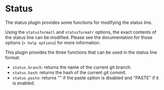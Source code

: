 # Status

The status plugin provides some functions for modifying the status line.

Using the `statusformatl` and `statusformatr` options, the exact contents
of the status line can be modified. Please see the documentation for
those options (`> help options`) for more information.

This plugin provides the three functions that can be used in the status
line format:

* `status.branch`: returns the name of the current git branch.
* `status.hash`: returns the hash of the current git commit.
* `status.paste`: returns "" if the paste option is disabled and "PASTE"
   if it is enabled.
